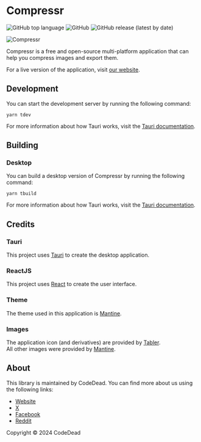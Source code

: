 # Compressr

![GitHub top language](https://img.shields.io/github/languages/top/CodeDead/compressr-app)
![GitHub](https://img.shields.io/github/license/CodeDead/compressr-app)
![GitHub release (latest by date)](https://img.shields.io/github/v/release/CodeDead/compressr-app)

![Compressr](https://i.imgur.com/Em57qsL.png)

Compressr is a free and open-source multi-platform application that can help you compress images and export them.

For a live version of the application, visit [our website](https://compressr.codedead.com).

## Development

You can start the development server by running the following command:

```shell
yarn tdev
```

For more information about how Tauri works, visit the [Tauri documentation](https://tauri.app/).

## Building

### Desktop

You can build a desktop version of Compressr by running the following command:

```shell
yarn tbuild
```

For more information about how Tauri works, visit the [Tauri documentation](https://tauri.app/).

## Credits

### Tauri

This project uses [Tauri](https://tauri.app/) to create the desktop application.

### ReactJS

This project uses [React](https://reactjs.org/) to create the user interface.

### Theme

The theme used in this application is [Mantine](https://mantine.dev/).

### Images

The application icon (and derivatives) are provided by [Tabler](https://tabler.io/).  
All other images were provided by [Mantine](https://mantine.dev/).

## About

This library is maintained by CodeDead. You can find more about us using the following links:

* [Website](https://codedead.com/)
* [ X ](https://twitter.com/C0DEDEAD/)
* [Facebook](https://facebook.com/deadlinecodedead/)
* [Reddit](https://www.reddit.com/r/CodeDead/)

Copyright © 2024 CodeDead
